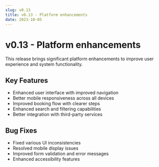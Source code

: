 ```yaml
---
slug: v0.13
title: v0.13 - Platform enhancements
date: 2023-10-05
---
```


# v0.13 - Platform enhancements

This release brings significant platform enhancements to improve user experience and system functionality.

## Key Features

- Enhanced user interface with improved navigation
- Better mobile responsiveness across all devices
- Improved booking flow with clearer steps
- Enhanced search and filtering capabilities
- Better integration with third-party services

## Bug Fixes

- Fixed various UI inconsistencies
- Resolved mobile display issues
- Improved form validation and error messages
- Enhanced accessibility features
